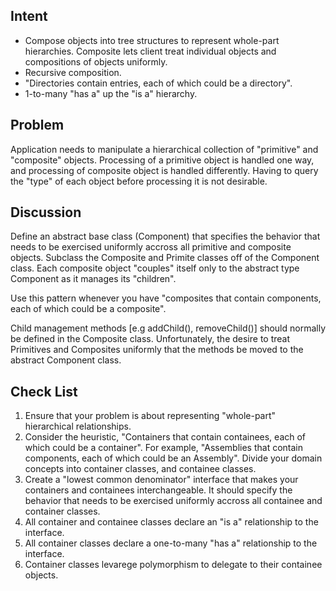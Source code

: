 ## Intent

- Compose objects into tree structures to represent whole-part hierarchies.
Composite lets client treat individual objects and compositions of objects uniformly.
- Recursive composition.
- "Directories contain entries, each of which could be a directory".
- 1-to-many "has a" up the "is a" hierarchy.

## Problem

Application needs to manipulate a hierarchical collection of "primitive" and
"composite" objects. Processing of a primitive object is handled one way, and processing
of composite object is handled differently. Having to query the "type" of each
object before processing it is not desirable.

## Discussion

Define an abstract base class (Component) that specifies the behavior that needs
to be exercised uniformly accross all primitive and composite objects. Subclass the
Composite and Primite classes off of the Component class. Each composite object
"couples" itself only to the abstract type Component as it manages its "children".

Use this pattern whenever you have "composites that contain components, each of
which could be a composite".

Child management methods [e.g addChild(), removeChild()] should normally be defined
in the Composite class. Unfortunately, the desire to treat Primitives and Composites
uniformly that the methods be moved to the abstract Component class.

## Check List

1. Ensure that your problem is about representing "whole-part" hierarchical relationships.
2. Consider the heuristic, "Containers that contain containees, each of which could
be a container". For example, "Assemblies that contain components, each of which 
could be an Assembly". Divide your domain concepts into container classes, and
containee classes.
3. Create a "lowest common denominator" interface that makes your containers and
containees interchangeable. It should specify the behavior that needs to be exercised
uniformly accross all containee and container classes.
4. All container and containee classes declare an "is a" relationship to the interface.
5. All container classes declare a one-to-many "has a" relationship to the interface.
6. Container classes levarege polymorphism to delegate to their containee objects.